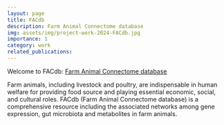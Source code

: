 ```yaml
---
layout: page
title: FACdb
description: Farm Animal Connectome database
img: assets/img/project-work-2024-FACdb.jpg
importance: 1
category: work
related_publications: 
---
```


Welcome to FACdb: <a href="http://122.224.251.240:2023/" target="_blank">Farm Animal Connectome database</a>

Farm animals, including livestock and poultry, are indispensable in human welfare for providing food source and playing essential economic, social, and cultural roles. FACdb (Farm Animal Connectome database) is a comprehensive resource including the associated networks among gene expression, gut microbiota and metabolites in farm animals.
